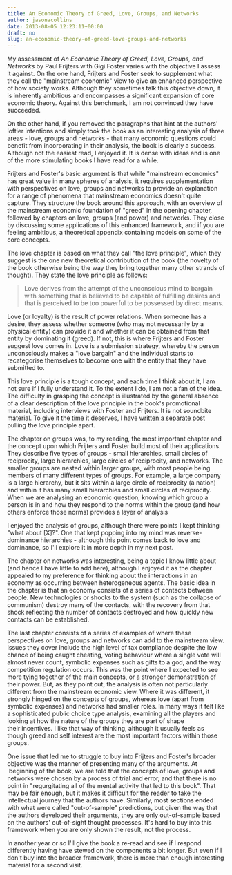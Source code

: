 ```yaml
---
title: An Economic Theory of Greed, Love, Groups, and Networks
author: jasonacollins
date: 2013-08-05 12:23:11+00:00
draft: no
slug: an-economic-theory-of-greed-love-groups-and-networks
---
```


My assessment of *An Economic Theory of Greed, Love, Groups, and Networks* by Paul Frijters with Gigi Foster varies with the objective I assess it against. On the one hand, Frijters and Foster seek to supplement what they call the "mainstream economic" view to give an enhanced perspective of how society works. Although they sometimes talk this objective down, it is inherently ambitious and encompasses a significant expansion of core economic theory. Against this benchmark, I am not convinced they have succeeded.

On the other hand, if you removed the paragraphs that hint at the authors' loftier intentions and simply took the book as an interesting analysis of three areas - love, groups and networks - that many economic questions could benefit from incorporating in their analysis, the book is clearly a success. Although not the easiest read, I enjoyed it. It is dense with ideas and is one of the more stimulating books I have read for a while.

Frijters and Foster's basic argument is that while "mainstream economics" has great value in many spheres of analysis, it requires supplementation with perspectives on love, groups and networks to provide an explanation for a range of phenomena that mainstream economics doesn't quite capture. They structure the book around this approach, with an overview of the mainstream economic foundation of "greed" in the opening chapter, followed by chapters on love, groups (and power) and networks. They close by discussing some applications of this enhanced framework, and if you are feeling ambitious, a theoretical appendix containing models on some of the core concepts.

The love chapter is based on what they call "the love principle", which they suggest is the one new theoretical contribution of the book (the novelty of the book otherwise being the way they bring together many other strands of thought). They state the love principle as follows:

>Love derives from the attempt of the unconscious mind to bargain with something that is believed to be capable of fulfilling desires and that is perceived to be too powerful to be possessed by direct means.

Love (or loyalty) is the result of power relations. When someone has a desire, they assess whether someone (who may not necessarily by a physical entity) can provide it and whether it can be obtained from that entity by dominating it (greed). If not, this is where Frijters and Foster suggest love comes in. Love is a submission strategy, whereby the person unconsciously makes a "love bargain" and the individual starts to recategorise themselves to become one with the entity that they have submitted to.

This love principle is a tough concept, and each time I think about it, I am not sure if I fully understand it. To the extent I do, I am not a fan of the idea. The difficulty in grasping the concept is illustrated by the general absence of a clear description of the love principle in the book's promotional material, including interviews with Foster and Frijters. It is not soundbite material. To give it the time it deserves, I have [written a separate post](https://jasoncollins.blog/the-love-principle/) pulling the love principle apart.

The chapter on groups was, to my reading, the most important chapter and the concept upon which Frijters and Foster build most of their applications. They describe five types of groups - small hierarchies, small circles of reciprocity, large hierarchies, large circles of reciprocity, and networks. The smaller groups are nested within larger groups, with most people being members of many different types of groups. For example, a large company is a large hierarchy, but it sits within a large circle of reciprocity (a nation) and within it has many small hierarchies and small circles of reciprocity. When we are analysing an economic question, knowing which group a person is in and how they respond to the norms within the group (and how others enforce those norms) provides a layer of analysis

I enjoyed the analysis of groups, although there were points I kept thinking "what about [X]?". One that kept popping into my mind was reverse-dominance hierarchies - although this point comes back to love and dominance, so I'll explore it in more depth in my next post.

The chapter on networks was interesting, being a topic I know little about (and hence I have little to add here), although I enjoyed it as the chapter appealed to my preference for thinking about the interactions in an economy as occurring between heterogeneous agents. The basic idea in the chapter is that an economy consists of a series of contacts between people. New technologies or shocks to the system (such as the collapse of communism) destroy many of the contacts, with the recovery from that shock reflecting the number of contacts destroyed and how quickly new contacts can be established.

The last chapter consists of a series of examples of where these perspectives on love, groups and networks can add to the mainstream view. Issues they cover include the high level of tax compliance despite the low chance of being caught cheating, voting behaviour where a single vote will almost never count, symbolic expenses such as gifts to a god, and the way competition regulation occurs. This was the point where I expected to see more tying together of the main concepts, or a stronger demonstration of their power. But, as they point out, the analysis is often not particularly different from the mainstream economic view. Where it was different, it strongly hinged on the concepts of groups, whereas love (apart from symbolic expenses) and networks had smaller roles. In many ways it felt like a sophisticated public choice type analysis, examining all the players and looking at how the nature of the groups they are part of shape their incentives. I like that way of thinking, although it usually feels as though greed and self interest are the most important factors within those groups.

One issue that led me to struggle to buy into Frijters and Foster's broader objective was the manner of presenting many of the arguments. At  beginning of the book, we are told that the concepts of love, groups and networks were chosen by a process of trial and error, and that there is no point in "regurgitating all of the mental activity that led to this book". That may be fair enough, but it makes it difficult for the reader to take the intellectual journey that the authors have. Similarly, most sections ended with what were called "out-of-sample" predictions, but given the way that the authors developed their arguments, they are only out-of-sample based on the authors' out-of-sight thought processes. It's hard to buy into this framework when you are only shown the result, not the process.

In another year or so I'll give the book a re-read and see if I respond differently having have stewed on the components a bit longer. But even if I don't buy into the broader framework, there is more than enough interesting material for a second visit.